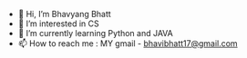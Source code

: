 - 👋 Hi, I’m Bhavyang Bhatt
- 👀 I’m interested in CS
- 🌱 I’m currently learning Python and JAVA
- 📫 How to reach me : MY gmail - bhavibhatt17@gmail.com

<!---
bhavi2112/bhavi2112 is a ✨ special ✨ repository because its `README.md` (this file) appears on your GitHub profile.
You can click the Preview link to take a look at your changes.
--->
